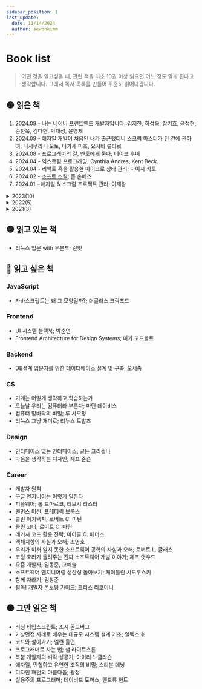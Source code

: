 ```yaml
---
sidebar_position: 1
last_update:
  date: 11/14/2024
  author: sewonkimm
---
```


# Book list

> 어떤 것을 알고싶을 때, 관련 책을 최소 10권 이상 읽으면 어느 정도 알게 된다고 생각합니다. 그래서 독서 목록을 만들어 꾸준히 읽어나갑니다.

## 🟢 읽은 책

1. 2024.09 - 나는 네이버 프런트엔드 개발자입니다; 김지한, 하성욱, 장기효, 윤정현, 손찬욱, 김다현, 박재성, 윤영제
2. 2024.09 - 애자일 개발이 처음인 내가 출근했더니 스크럼 마스터가 된 건에 관하여; 니시무라 나오토, 나가세 미호, 요시바 류타로
3. 2024.08 - [프로그래머의 길, 멘토에게 묻다](./Review/apprenticeshipPatterns.md); 데이브 후버
4. 2024.04 - 익스트림 프로그래밍; Cynthia Andres, Kent Beck
5. 2024.04 - 리액트 훅을 활용한 마이크로 상태 관리; 다이시 카토
6. 2024.02 - [소프트 스킬](./Review/softSkill.mdx); 존 손메즈
7. 2024.01 - 애자일 & 스크럼 프로젝트 관리; 이재왕

<details>
<summary>2023(10)</summary>

1. 2023.11 - 좋은 팀을 만드는 24가지 안티패턴 타파 기법; 아이노 본 코리
2. 2023.11 - 육각형 개발자; 최범균
3. 2023.10 - 요즘 우아한 개발; 우아한 형제들
4. 2023.09 - [백세코딩](./Review/100coding.md); 신현묵
5. 2023.09 - 웹 브라우저 속 머신러닝 TensorFlow.js; 카이 사사키
6. 2023.08 - [거의 모든 IT의 역사](./Review/itHistory.md); 정지훈
7. 2023.07 - 클린 애자일; 로버트 C. 마틴 🧡
8. 2023.07 - 자바스크립트 코딩 기법과 핵심 패턴; 스토얀 스테파노프
9. 2023.04 - [리팩터링 2판](./Review/refactoring.md); 마틴 파울러
10. 2023.01 - [코어 자바스크립트](./Review/coreJS.mdx); 정재남

</details>

<details>
<summary>2022(5)</summary>

1. 2022.12 - 네이버는 이렇게 한다! 프런트엔드 개발 시작하기; 주우영
2. 2022.07 - 학교에서 알려주지 않는 17가지 실무 개발 기술; 이기곤
3. 2022.05 - 클린 코드; 로버트 C. 마틴
4. 2022.04 - 죽을 때까지 코딩하며 사는 법; 홍전일
5. 2022.01 - 자바스크립트는 모든 곳에 존재한다; 애덤 스콧

</details>

<details>
<summary>2021(3)</summary>

1. 2021.11 - 리액트 인 액션; 마크 티에렌스 토마스
2. 2021.08 - 신입 개발자 생존의 기술 지속적 성장을 위한 33가지 실천법; 조시 카터
3. 2021.04 - 일은 배신하지 않는다; 김종민 🧡

</details>

## 🟡 읽고 있는 책

- 리눅스 입문 with 우분투; 런잇

## 🔴 읽고 싶은 책

### JavaScript

- 자바스크립트는 왜 그 모양일까?; 더글러스 크락포드

### Frontend

- UI 시스템 블랙북; 박춘언
- Frontend Architecture for Design Systems; 미카 고드볼트

### Backend

- DB설계 입문자를 위한 데이터베이스 설계 및 구축; 오세종

### CS

- 기계는 어떻게 생각하고 학습하는가
- 오늘날 우리는 컴퓨터라 부른다; 마틴 데이비스
- 컴퓨터 밑바닥의 비밀; 루 샤오펑
- 리눅스 그냥 재미로; 리누스 토발즈

### Design

- 인터페이스 없는 인터페이스; 골든 크리슈나
- 마음을 생각하는 디자인; 제프 존슨

### Career

- 개발자 원칙
- 구글 엔지니어는 이렇게 일한다
- 피플웨어; 톰 드마르코, 티모시 리스터
- 맨먼스 미신; 프레더릭 브룩스
- 클린 아키텍처; 로버트 C. 마틴
- 클린 코더; 로버트 C. 마틴
- 레거시 코드 활용 전략; 마이클 C. 페더스
- 객체지향의 사실과 오해; 조영호
- 우리가 미처 알지 못한 소프트웨어 공학의 사실과 오해; 로버트 L. 글래스
- 코딩 호러가 들려주는 진짜 소프트웨어 개발 이야기; 제프 앳우드
- 요즘 개발자; 임동준, 고예슬
- 소프트웨어 엔지니어링 생산성 돌아보기; 케이틀린 샤도우스키
- 함께 자라기; 김창준
- 필독! 개발자 온보딩 가이드; 크리스 리코미니

## ⚫️ 그만 읽은 책

- 러닝 타입스크립트; 조시 골드버그
- 가상면접 사례로 배우는 대규모 시스템 설계 기초; 알렉스 쉬
- 코드와 살아가기; 엘런 울먼
- 프로그래머로 사는 법; 샘 라이트스톤
- 복붙 개발자의 벼락 성공기; 아이리스 클라슨
- 애자일, 민첩하고 유연한 조직의 비밀; 스티븐 데닝
- 디자인 패턴의 아름다움; 왕정
- 실용주의 프로그래머; 데이비드 토머스, 앤드류 헌트
